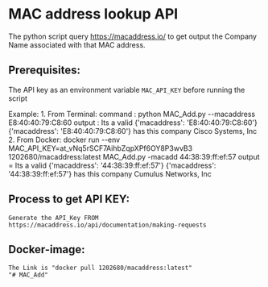 # MAC address lookup API

The python script query https://macaddress.io/ to get output the Company Name associated with that MAC address.

## Prerequisites:

The API key as an environment variable `MAC_API_KEY` before running the script

Example:
    1. From Terminal:
    command : python MAC_Add.py --macaddress E8:40:40:79:C8:60
    output  : Its a valid {'macaddress': 'E8:40:40:79:C8:60'}
              {'macaddress': 'E8:40:40:79:C8:60'} has this company Cisco Systems, Inc      
    2. From Docker:
    docker run --env MAC_API_KEY=at_vNq5rSCF7AihbZqpXPf6OY8P3wvB3 1202680/macaddress:latest MAC_Add.py -macadd 44:38:39:ff:ef:57
    output = Its a valid {'macaddress': '44:38:39:ff:ef:57'}
             {'macaddress': '44:38:39:ff:ef:57'} has this company Cumulus Networks, Inc

## Process to get API KEY:
    Generate the API_Key FROM https://macaddress.io/api/documentation/making-requests
    

## Docker-image:
    The Link is "docker pull 1202680/macaddress:latest"       
    "# MAC_Add" 
